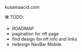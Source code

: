 kusamaacid.com

🛠 TODO: 

- ROADMAP
- pagination for nft page
- find design for nft info and links
- redesign NavBar Mobile

